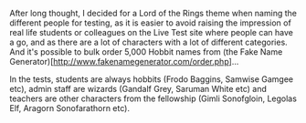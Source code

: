 After long thought, I decided for a Lord of the Rings theme when naming the different people for testing, as it is easier to avoid raising the impression of real life students or colleagues on the Live Test site where people can have a go, and as there are a lot of characters with a lot of different categories. And it's possible to bulk order 5,000 Hobbit names from (the Fake Name Generator)[http://www.fakenamegenerator.com/order.php]...

In the tests, students are always hobbits (Frodo Baggins, Samwise Gamgee etc), admin staff are wizards (Gandalf Grey, Saruman White etc) and teachers are other characters from the fellowship (Gimli Sonofgloin, Legolas Elf, Aragorn Sonofarathorn etc).
